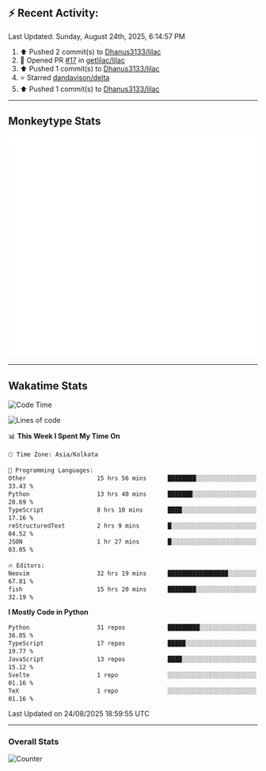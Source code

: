 ## :zap: Recent Activity:
<!--RECENT_ACTIVITY:last_update-->
Last Updated: Sunday, August 24th, 2025, 6:14:57 PM
<!--RECENT_ACTIVITY:last_update_end-->
<!--RECENT_ACTIVITY:start-->
1. ⬆️ Pushed 2 commit(s) to [Dhanus3133/lilac](https://github.com/Dhanus3133/lilac)<br>
2. 💪 Opened PR [#17](https://github.com/getlilac/lilac/pull/17) in [getlilac/lilac](https://github.com/getlilac/lilac)<br>
3. ⬆️ Pushed 1 commit(s) to [Dhanus3133/lilac](https://github.com/Dhanus3133/lilac)<br>
4. ⭐ Starred [dandavison/delta](https://github.com/dandavison/delta)<br>
5. ⬆️ Pushed 1 commit(s) to [Dhanus3133/lilac](https://github.com/Dhanus3133/lilac)<br>
<!--RECENT_ACTIVITY:end-->

---

## Monkeytype Stats
<a href="https://monkeytype.com/profile/dhanus">
  <img src="https://raw.githubusercontent.com/Dhanus3133/Dhanus3133/monkeytype/monkeytype-lb.svg" alt="Monkeytype Profile" />
</a>

---

## Wakatime Stats
<!--START_SECTION:waka-->
![Code Time](http://img.shields.io/badge/Code%20Time-3%2C019%20hrs%2046%20mins-blue)

![Lines of code](https://img.shields.io/badge/From%20Hello%20World%20I%27ve%20Written-4.8%20million%20lines%20of%20code-blue)

📊 **This Week I Spent My Time On** 

```text
🕑︎ Time Zone: Asia/Kolkata

💬 Programming Languages: 
Other                    15 hrs 56 mins      ████████░░░░░░░░░░░░░░░░░   33.43 % 
Python                   13 hrs 40 mins      ███████░░░░░░░░░░░░░░░░░░   28.69 % 
TypeScript               8 hrs 10 mins       ████░░░░░░░░░░░░░░░░░░░░░   17.16 % 
reStructuredText         2 hrs 9 mins        █░░░░░░░░░░░░░░░░░░░░░░░░   04.52 % 
JSON                     1 hr 27 mins        █░░░░░░░░░░░░░░░░░░░░░░░░   03.05 % 

🔥 Editors: 
Neovim                   32 hrs 19 mins      █████████████████░░░░░░░░   67.81 % 
fish                     15 hrs 20 mins      ████████░░░░░░░░░░░░░░░░░   32.19 % 
```

**I Mostly Code in Python** 

```text
Python                   31 repos            █████████░░░░░░░░░░░░░░░░   36.05 % 
TypeScript               17 repos            █████░░░░░░░░░░░░░░░░░░░░   19.77 % 
JavaScript               13 repos            ████░░░░░░░░░░░░░░░░░░░░░   15.12 % 
Svelte                   1 repo              ░░░░░░░░░░░░░░░░░░░░░░░░░   01.16 % 
TeX                      1 repo              ░░░░░░░░░░░░░░░░░░░░░░░░░   01.16 % 
```




 Last Updated on 24/08/2025 18:59:55 UTC
<!--END_SECTION:waka-->
---

### Overall Stats

<img src="https://moe-counter.glitch.me/get/@Dhanus3133?theme=asoul" alt="Counter" />
